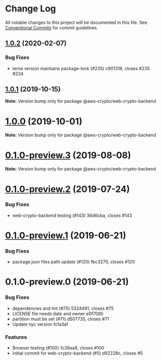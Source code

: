 # Change Log

All notable changes to this project will be documented in this file.
See [Conventional Commits](https://conventionalcommits.org) for commit guidelines.

## [1.0.2](/compare/@aws-crypto/web-crypto-backend@1.0.1...@aws-crypto/web-crypto-backend@1.0.2) (2020-02-07)


### Bug Fixes

* lerna version maintains package-lock (#235) c901318, closes #235 #234





## [1.0.1](/compare/@aws-crypto/web-crypto-backend@1.0.0...@aws-crypto/web-crypto-backend@1.0.1) (2019-10-15)

**Note:** Version bump only for package @aws-crypto/web-crypto-backend





# [1.0.0](/compare/@aws-crypto/web-crypto-backend@0.1.0-preview.3...@aws-crypto/web-crypto-backend@1.0.0) (2019-10-01)

**Note:** Version bump only for package @aws-crypto/web-crypto-backend





# [0.1.0-preview.3](/compare/@aws-crypto/web-crypto-backend@0.1.0-preview.2...@aws-crypto/web-crypto-backend@0.1.0-preview.3) (2019-08-08)

**Note:** Version bump only for package @aws-crypto/web-crypto-backend





# [0.1.0-preview.2](/compare/@aws-crypto/web-crypto-backend@0.1.0-preview.1...@aws-crypto/web-crypto-backend@0.1.0-preview.2) (2019-07-24)


### Bug Fixes

* web-crypto-backend testing (#143) 36d6cba, closes #143





# [0.1.0-preview.1](/compare/@aws-crypto/web-crypto-backend@0.1.0-preview.0...@aws-crypto/web-crypto-backend@0.1.0-preview.1) (2019-06-21)


### Bug Fixes

* package.json files path update (#120) fbc3270, closes #120





# 0.1.0-preview.0 (2019-06-21)


### Bug Fixes

* dependencies and lint (#75) 5324491, closes #75
* LICENSE file needs date and owner e0f7085
* partition must be set (#71) d507735, closes #71
* Update nyc version fcfa3af


### Features

* Browser testing (#100) 1c39aa8, closes #100
* initial commit for web-crypto-backend (#5) d92228c, closes #5

